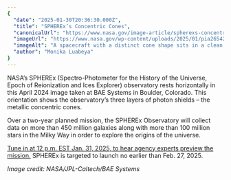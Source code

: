 ```yaml
---
{
  "date": "2025-01-30T20:36:30.000Z",
  "title": "SPHEREx’s Concentric Cones",
  "canonicalUrl": "https://www.nasa.gov/image-article/spherexs-concentric-cones/",
  "imageUrl": "https://www.nasa.gov/wp-content/uploads/2025/01/pia26542orig.jpg",
  "imageAlt": "A spacecraft with a distinct cone shape sits in a clean room. A person in a white suit that covers them from head to toe shines a penlight on the observatory. The walls of the clean room are lit with blue and red lights.",
  "author": "Monika Luabeya"
}
---
```


NASA’s SPHEREx (Spectro-Photometer for the History of the Universe, Epoch of Reionization and Ices Explorer) observatory rests horizontally in this April 2024 image taken at BAE Systems in Boulder, Colorado. This orientation shows the observatory’s three layers of photon shields – the metallic concentric cones.

Over a two-year planned mission, the SPHEREx Observatory will collect data on more than 450 million galaxies along with more than 100 million stars in the Milky Way in order to explore the origins of the universe.

[Tune in at 12 p.m. EST Jan. 31, 2025, to hear agency experts preview the mission.](https://plus.nasa.gov/scheduled-video/spherex-mission-countdown-preview-to-launch/) SPHEREx is targeted to launch no earlier than Feb. 27, 2025.

_Image credit: NASA/JPL-Caltech/BAE Systems_
